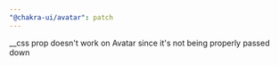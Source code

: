 ```yaml
---
"@chakra-ui/avatar": patch
---
```


\_\_css prop doesn't work on Avatar since it's not being properly passed down
